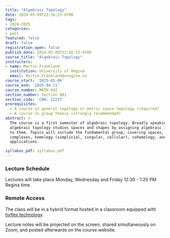 ```yaml
---
title: "Algebraic Topology"
date: 2024-05-09T22:16:23-0700
tags:
- 2024-2025
categories:
- past
featured: false
draft: false
registration_open: false
publish_date: 2024-05-09T22:16:23-0700
course_title: "Algebraic Topology"
instructors:
- name: Martin Frankland
  institution: University of Regina
  email: Martin.Frankland@uregina.ca
course_start: '2025-01-06'
course_end: '2025-04-11'
course_number: MATH 842
section_number: Section 001
section_code: 'CRN: 12237'
prerequisites:
  - A course in general topology or metric space topology (required)
  - A course in group theory (strongly recommended)
abstract: > 
  The course is a first semester of algebraic topology. Broadly speaking,
  algebraic topology studies spaces and shapes by assigning algebraic invariants
  to them. Topics will include the fundamental group, covering spaces, CW
  complexes, homology (simplicial, singular, cellular), cohomology, and some
  applications.

syllabus_pdf: syllabus.pdf
---
```

### Lecture Schedule

Lectures will take place Monday, Wednesday and Friday 12:30 - 1:20 PM Regina time.

### Remote Access
The class will be in a hybrid format hosted in a classroom equipped with [hyflex
technology](https://www.uregina.ca/is/ctes/help-guides.html).

Lecture notes will be projected on the screen, shared simultaneously on Zoom,
and posted afterwards on the course website.

